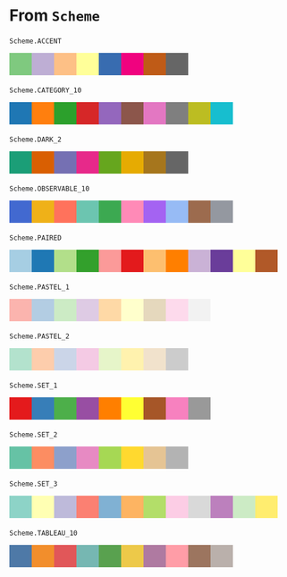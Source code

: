 # From `Scheme`

`Scheme.ACCENT`

![](../images/schemes/discrete_scheme_accent.png)

`Scheme.CATEGORY_10`

![](../images/schemes/discrete_scheme_category_10.png)

`Scheme.DARK_2`

![](../images/schemes/discrete_scheme_dark_2.png)

`Scheme.OBSERVABLE_10`

![](../images/schemes/discrete_scheme_observable_10.png)

`Scheme.PAIRED`

![](../images/schemes/discrete_scheme_paired.png)

`Scheme.PASTEL_1`

![](../images/schemes/discrete_scheme_pastel_1.png)

`Scheme.PASTEL_2`

![](../images/schemes/discrete_scheme_pastel_2.png)

`Scheme.SET_1`

![](../images/schemes/discrete_scheme_set_1.png)

`Scheme.SET_2`

![](../images/schemes/discrete_scheme_set_2.png)

`Scheme.SET_3`

![](../images/schemes/discrete_scheme_set_3.png)

`Scheme.TABLEAU_10`

![](../images/schemes/discrete_scheme_tableau_10.png)
